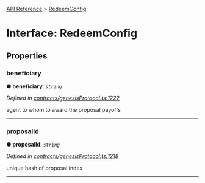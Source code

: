 [API Reference](../README.md) > [RedeemConfig](../interfaces/RedeemConfig.md)



# Interface: RedeemConfig


## Properties
<a id="beneficiary"></a>

###  beneficiary

**●  beneficiary**:  *`string`* 

*Defined in [contracts/genesisProtocol.ts:1222](https://github.com/daostack/arc.js/blob/caacbb2/lib/contracts/genesisProtocol.ts#L1222)*



agent to whom to award the proposal payoffs




___

<a id="proposalId"></a>

###  proposalId

**●  proposalId**:  *`string`* 

*Defined in [contracts/genesisProtocol.ts:1218](https://github.com/daostack/arc.js/blob/caacbb2/lib/contracts/genesisProtocol.ts#L1218)*



unique hash of proposal index




___


